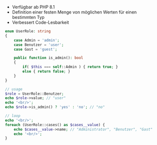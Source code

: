 - Verfügbar ab PHP 8.1
- Definition einer festen Menge von möglichen Werten für einen bestimmten Typ
- Verbessert Code-Lesbarkeit

```php
enum UserRole: string
{
    case Admin = 'admin';
    case Benutzer = 'user';
    case Gast = 'guest';

    public function is_admin(): bool
    {
        if( $this === self::Admin ) { return true; }
        else { return false; }
    }
}

// usage
$role = UserRole::Benutzer;
echo $role->value; // "user"
echo '<br/>';
echo $role->is_admin() ? 'yes' : 'no'; // "no"

// loop
echo '<br/>';
foreach (UserRole::cases() as $cases__value) {
    echo $cases__value->name; // "Administrator", "Benutzer", "Gast"
    echo '<br/>';
}
```